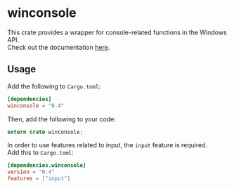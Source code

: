 # winconsole
This crate provides a wrapper for console-related functions in the Windows API.  
Check out the documentation [here](https://docs.rs/winconsole/0.4.0/x86_64-pc-windows-msvc/winconsole/).

## Usage
Add the following to `Cargo.toml`:
```toml
[dependencies]
winconsole = "0.4"
```
Then, add the following to your code:
```rust
extern crate winconsole;
```
In order to use features related to input, the `input` feature is required.  
Add this to `Cargo.toml`:
```toml
[dependencies.winconsole]
version = "0.4"
features = ["input"]
```
